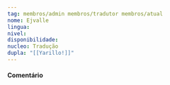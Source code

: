 ```yaml
---
tag: membros/admin membros/tradutor membros/atual
nome: Ejvalle
lingua: 
nivel: 
disponibilidade:
nucleo: Tradução
dupla: "[[Yarillo!]]"
---
```


#### Comentário
